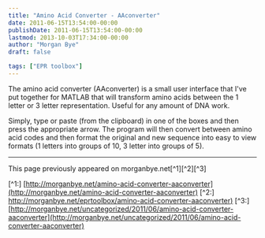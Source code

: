 ```yaml
---
title: "Amino Acid Converter - AAconverter"
date: 2011-06-15T13:54:00-00:00
publishDate: 2011-06-15T13:54:00-00:00
lastmod: 2013-10-03T17:34:00-00:00
author: "Morgan Bye"
draft: false

tags: ["EPR toolbox"]
---
```


The amino acid converter (AAconverter) is a small user interface that I've put together for MATLAB that will transform amino acids between the 1 letter or 3 letter representation. Useful for any amount of DNA work.

Simply, type or paste (from the clipboard) in one of the boxes and then press the appropriate arrow. The program will then convert between amino acid codes and then format the original and new sequence into easy to view formats (1 letters into groups of 10, 3 letter into groups of 5).


----
This page previously appeared on morganbye.net[^1][^2][^3]

[^1:] [http://morganbye.net/amino-acid-converter-aaconverter](http://morganbye.net/amino-acid-converter-aaconverter)
[^2:] [http://morganbye.net/eprtoolbox/amino-acid-converter-aaconverter)](http://morganbye.net/eprtoolbox/amino-acid-converter-aaconverter)
[^3:] [http://morganbye.net/uncategorized/2011/06/amino-acid-converter-aaconverter](http://morganbye.net/uncategorized/2011/06/amino-acid-converter-aaconverter)

